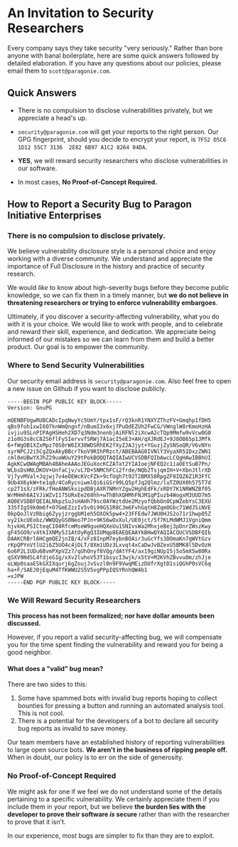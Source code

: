 # An Invitation to Security Researchers

Every company says they take security "very seriously." Rather than bore anyone 
with banal boilerplate, here are some quick answers followed by detailed
elaboration. If you have any questions about our policies, please email them to
`scott@paragonie.com`.

## Quick Answers

* There is no compulsion to disclose vulnerabilities privately, but we 
  appreciate a head's up.
* `security@paragonie.com` will get your reports to the right person. Our GPG 
  fingerprint, should you decide to encrypt your report, is 
  `7F52 D5C6 1D12 55C7 3136  2E82 6B97 A1C2 8264 04DA`.

* **YES**, we will reward security researchers who disclose vulnerabilities in
  our software.
* In most cases, **No Proof-of-Concept Required.**

## How to Report a Security Bug to Paragon Initiative Enterprises

### There is no compulsion to disclose privately.

We believe vulnerability disclosure style is a personal choice and enjoy working
with a diverse community. We understand and appreciate the importance of Full 
Disclosure in the history and practice of security research.

We would *like* to know about high-severity bugs before they become public
knowledge, so we can fix them in a timely manner, but **we do not believe in 
threatening researchers or trying to enforce vulnerability embargoes**.

Ultimately, if you discover a security-affecting vulnerability, what you do with
it is your choice. We would like to work with people, and to celebrate and 
reward their skill, experience, and dedication. We appreciate being informed of
our mistakes so we can learn from them and build a better product. Our goal is
to empower the community.

### Where to Send Security Vulnerabilities

Our security email address is `security@paragonie.com`. Also feel free to open a
new issue on Github if you want to disclose publicly.

```
-----BEGIN PGP PUBLIC KEY BLOCK-----
Version: GnuPG

mQENBFUgwRUBCADcIpqNwyYc5UmY/tpx1sF/rQ3knR1YNXYZThzFV+Gmqhp1fDH5
qBs9foh1xwI6O7knWmQngnf/nBumI3x6xj7PuOdEZUh2FwCG/VWnglW8rKmoHzHA
ivjiu9SLnPIPAgHSHeh2XD7q3Ndm3nenbjAiRFNl2iXcwA2cTQp9Mmfw9vVcw0G0
z1o0G3s8cC8ZS6flFySIervvfSRWj7A1acI5eE3+AH/qXJRdEJ+9J8OB65p1JMfk
6+fWgOB1XZxMpz70S0rW6IX38WDSRhEK2fXyZJAJjyt+YGuzjZySNSoQR/V6vNYn
syrNPCJ2i5CgZQxAkyBBcr7koV9RIhPRzct/ABEBAAG0IVNlY3VyaXR5IDxzZWN1
cml0eUBwYXJhZ29uaWUuY29tPokBOQQTAQIAIwUCVSDBFQIbAwcLCQgHAwIBBhUI
AgkKCwQWAgMBAh4BAheAAAoJEGuXocKCZATat2YIAIoejNFEQ2c1iaOEtSuB7Pn/
WLbsDsHNLDKOV+UnfaCjv/vL7D+5NMChFCi2frde/NQb2TsjqmIH+V+XbnJtlrXD
Vj7yvMVal+Jqjwj7v4eOEWcKVcFZk+9cfUgh7t92T2BMX58RpgZF0IQZ6Z1R3FfC
9Ub4X6ykW+te1q0/4CoRycniwmlQi6iGSr99LQ5pfJq2Qlmz/luTZ0UX0h575T7d
cp2T1sX/zFRk/fHeANWSksipdDBjAXR7NMnYZgw2HghEdFk/xRDY7K1NRWNZBf05
WrMHmh6AIVJiWZvI175URxEe268hh+wThBhXQHMhFNJM1qPIuzb4WogxM3UUD7m5
AQ0EVSDBFQEIALNkpzSuJsHAHh79sc0AYWztdUe2MzyofQbbOnOCpWZebYsC3EXU
335fIg59k0m6f+O7GmEZzzIv5v0i99GS1R8CJm6FvhGqtH8ZqmOGbc71WdJSiNVE
0kpQoJlVzRbig6ZyyjzrggbM1eh5OXOk5pw4+23FFEdw7JWU0HJS2o71r1hwp05Z
vy21kcUEobz/WWQQyGS0Neo7PJn+9KS6wOxXul/UE0jct/5f7KLMdWMJ1VgniQmm
hjvkHLPSICteqCI04RfcmMseW9gueHQXeUu1SNIvsWa2MhxjeBej3pDnrZWszKwy
gF45GO9/v4tkIXNMy5J1AtOyRgQ3IUMqp8EAEQEAAYkBHwQYAQIACQUCVSDBFQIb
DAAKCRBrl6HCgmQE2jnIB/4/xFz8InpM7eybnBOAir3uGcYfs3DOmaKn7qWVtGzv
rKpQPYnVtlU2i6Z5UO4c4jDLT/8Xm1UDz3Lxvqt4xCaDwJvBZexU5BMK8l5DvOzH
6o6P2L1UDu6BvmPXpVZz7/qUhOnyf8VQg/dAtYF4/ax19giNUpI5j5o5mX5w80Rx
qSXV9NdSL4fdjeG1g/xXv2luhoV53T1bsycI3wjk/x5tV+M2KVhZBvvuOm/zhJje
oLWp0saaESkGXIXqurj6gZoujJvSvzl0n9F9VwqMEizDUfrXgtD1siQGhP0sVC6q
ha+F/SAEJ0jEquM4TfKWWU2S5V5vgPPpIQSYRnhQW4b1
=xJPW
-----END PGP PUBLIC KEY BLOCK-----
```

### We Will Reward Security Researchers

**This process has not been formalized; nor have dollar amounts been 
discussed.**

However, if you report a valid security-affecting bug, we will compensate you
for the time spent finding the vulnerability and reward you for being a good
neighbor.

#### What does a "valid" bug mean?

There are two sides to this:

1. Some have spammed bots with invalid bug reports hoping to collect
   bounties for pressing a button and running an automated analysis tool. This
   is not cool.
2. There is a potential for the developers of a bot to declare all security
   bug reports as invalid to save money.

Our team members have an established history of reporting vulnerabilities to
large open source bots. **We aren't in the business of ripping people off.**
When in doubt, our policy is to err on the side of generosity.

### No Proof-of-Concept Required

We might ask for one if we feel we do not understand some of the details 
pertaining to a specific vulnerability. We certainly appreciate them if you 
include them in your report, but we believe **the burden lies with the developer
to prove their software *is* secure** rather than with the researcher to prove
that it isn't.

In our experience, most bugs are simpler to fix than they are to exploit.

